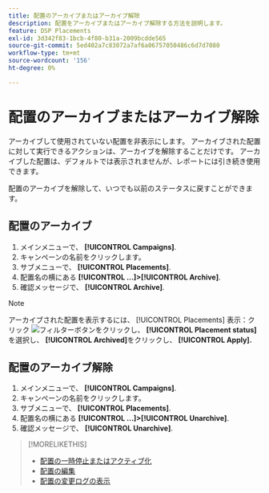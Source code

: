 ```yaml
---
title: 配置のアーカイブまたはアーカイブ解除
description: 配置をアーカイブまたはアーカイブ解除する方法を説明します。
feature: DSP Placements
exl-id: 3d342f83-1bcb-4f80-b31a-2009bcdde565
source-git-commit: 5ed402a7c83072a7af6a06757050486c6d7d7080
workflow-type: tm+mt
source-wordcount: '156'
ht-degree: 0%

---
```


# 配置のアーカイブまたはアーカイブ解除

<!-- Some placements don't have this option. Clarify which placement types aren't eligible -- is it PG placements, or all placements using private inventory? And anything else?  -->

アーカイブして使用されていない配置を非表示にします。 アーカイブされた配置に対して実行できるアクションは、アーカイブを解除することだけです。 アーカイブした配置は、デフォルトでは表示されませんが、レポートには引き続き使用できます。

配置のアーカイブを解除して、いつでも以前のステータスに戻すことができます。

## 配置のアーカイブ

1. メインメニューで、 **[!UICONTROL Campaigns]**.
1. キャンペーンの名前をクリックします。
1. サブメニューで、 **[!UICONTROL Placements]**.
1. 配置名の横にある  **[!UICONTROL ...]>[!UICONTROL Archive]**.
1. 確認メッセージで、 **[!UICONTROL Archive]**.

>[!NOTE]
>
>アーカイブされた配置を表示するには、 [!UICONTROL Placements] 表示：クリック ![フィルターボタン](/help/dsp/assets/filter.png)をクリックし、 **[!UICONTROL Placement status]** を選択し、 **[!UICONTROL Archived]**&#x200B;をクリックし、 **[!UICONTROL Apply].**

## 配置のアーカイブ解除

1. メインメニューで、 **[!UICONTROL Campaigns]**.
1. キャンペーンの名前をクリックします。
1. サブメニューで、 **[!UICONTROL Placements]**.
1. 配置名の横にある  **[!UICONTROL ...]>[!UICONTROL Unarchive]**.
1. 確認メッセージで、 **[!UICONTROL Unarchive]**.

>[!MORELIKETHIS]
>
>* [配置の一時停止またはアクティブ化](placement-pause-activate.md)
>* [配置の編集](placement-edit.md)
>* [配置の変更ログの表示](placement-change-log.md)


